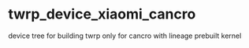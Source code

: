 # twrp_device_xiaomi_cancro
device tree for building twrp only for cancro with lineage prebuilt kernel
